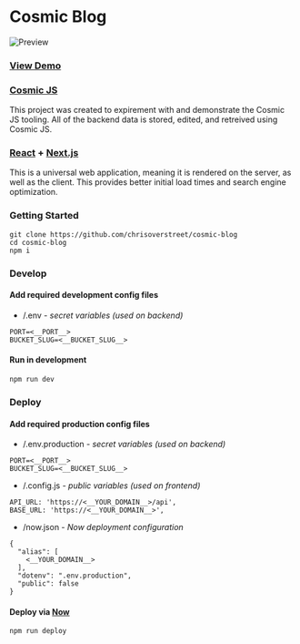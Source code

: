 # Cosmic Blog

![Preview](https://cosmic-s3.imgix.net/36dd5d40-5dde-11e8-8b90-49cb251195d1-smartmockups_jhhwhno1.jpeg)

### [View Demo](https://cosmicblog.chriso.io)

### [Cosmic JS](https://cosmicjs.com/)
This project was created to expirement with and demonstrate the Cosmic JS tooling. All of the backend data is stored, edited, and retreived using Cosmic JS.

### [React](https://reactjs.org/) + [Next.js](https://nextjs.org/)
This is a universal web application, meaning it is rendered on the server, as well as the client. This provides better initial load times and search engine optimization.

### Getting Started
```
git clone https://github.com/chrisoverstreet/cosmic-blog
cd cosmic-blog
npm i
```

### Develop

#### Add required development config files

 - /.env _- secret variables (used on backend)_
```
PORT=<__PORT__>
BUCKET_SLUG=<__BUCKET_SLUG__>
```

#### Run in development
```
npm run dev
```

### Deploy

#### Add required production config files
- /.env.production _- secret variables (used on backend)_
```
PORT=<__PORT__>
BUCKET_SLUG=<__BUCKET_SLUG__>
```
- /.config.js _- public variables (used on frontend)_
```
API_URL: 'https://<__YOUR_DOMAIN__>/api',
BASE_URL: 'https://<__YOUR_DOMAIN__>',
```

- /now.json _- Now deployment configuration_
```
{
  "alias": [
    <__YOUR_DOMAIN__>
  ],
  "dotenv": ".env.production",
  "public": false
}
```

#### Deploy via [Now](https://zeit.co/now)
```
npm run deploy
```
